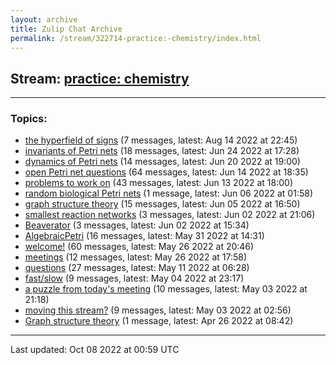 ```yaml
---
layout: archive
title: Zulip Chat Archive
permalink: /stream/322714-practice:-chemistry/index.html
---
```


## Stream: [practice: chemistry](https://mattecapu.github.io/ct-zulip-archive/stream/322714-practice:-chemistry/index.html)
---

### Topics:

* [the hyperfield of signs](topic/topic_the.20hyperfield.20of.20signs.html) (7 messages, latest: Aug 14 2022 at 22:45)
* [invariants of Petri nets](topic/topic_invariants.20of.20Petri.20nets.html) (18 messages, latest: Jun 24 2022 at 17:28)
* [dynamics of Petri nets](topic/topic_dynamics.20of.20Petri.20nets.html) (14 messages, latest: Jun 20 2022 at 19:00)
* [open Petri net questions](topic/topic_open.20Petri.20net.20questions.html) (64 messages, latest: Jun 14 2022 at 18:35)
* [problems to work on](topic/topic_problems.20to.20work.20on.html) (43 messages, latest: Jun 13 2022 at 18:00)
* [random biological Petri nets](topic/topic_random.20biological.20Petri.20nets.html) (1 message, latest: Jun 06 2022 at 01:58)
* [graph structure theory](topic/topic_graph.20structure.20theory.html) (15 messages, latest: Jun 05 2022 at 16:50)
* [smallest reaction networks](topic/topic_smallest.20reaction.20networks.html) (3 messages, latest: Jun 02 2022 at 21:06)
* [Beaverator](topic/topic_Beaverator.html) (3 messages, latest: Jun 02 2022 at 15:34)
* [AlgebraicPetri](topic/topic_AlgebraicPetri.html) (16 messages, latest: May 31 2022 at 14:31)
* [welcome!](topic/topic_welcome!.html) (60 messages, latest: May 26 2022 at 20:46)
* [meetings](topic/topic_meetings.html) (12 messages, latest: May 26 2022 at 17:58)
* [questions](topic/topic_questions.html) (27 messages, latest: May 11 2022 at 06:28)
* [fast/slow](topic/topic_fast.2Fslow.html) (9 messages, latest: May 04 2022 at 23:17)
* [a puzzle from today's meeting](topic/topic_a.20puzzle.20from.20today's.20meeting.html) (10 messages, latest: May 03 2022 at 21:18)
* [moving this stream?](topic/topic_moving.20this.20stream.3F.html) (9 messages, latest: May 03 2022 at 02:56)
* [Graph structure theory](topic/topic_Graph.20structure.20theory.html) (1 message, latest: Apr 26 2022 at 08:42)

<hr><p>Last updated: Oct 08 2022 at 00:59 UTC</p>